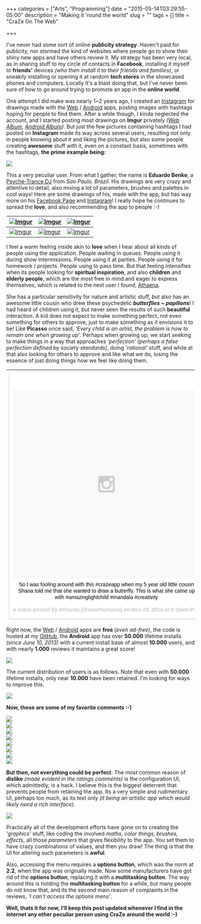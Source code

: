 +++
categories = ["Arts", "Programming"]
date = "2015-05-14T03:29:55-05:00"
description = "Making it 'round the world"
slug = ""
tags = []
title = "CraZe On The Web"

+++

I've never had some sort of online **publicity strategy**. Haven't paid for publicity, nor stormed the kind of websites where people go to show their shiny new apps and have others review it. My strategy has been very local, as in sharing stuff to my circle of contacts in **Facebook**, installing it myself to **friends'** devices *(who then install it to their friends and families)*, or sneakily installing or opening it at random **tech stores** in the showcased phones and computers. Locally it's a blast doing that, but I've never been sure of how to go around trying to promote an app in the **online world**.

One attempt I did make was nearly 1~2 years ago, I created an [Instagram](https://instagram.com/crazeapp) for drawings made with the [Web](https://craze.herokuapp.com) / [Android](https://play.google.com/store/apps/details?id=com.zubieta.craze) apps, posting images with hashtags hoping for people to find them. After a while though, I kinda neglected the account, and I started posting most drawings on **Imgur** privately *([Web Album](https://imgur.com/a/VxwIm), [Android Album](https://imgur.com/a/fdEgK))*. But just the few pictures containing hashtags I had posted on **Instagram** made its way across several users, resulting not only in people knowing about it and liking the pictures, but also some people creating **awesome** stuff with it, even on a constant basis, sometimes with the hashtags, **the prime example being:**

[![](https://i.imgur.com/BwKcxoT.png)](https://instagram.com/space_mandala)

This a very peculiar user. From what I gather, the name is **Eduardo Benko**, a [Psyche-Trance DJ](https://soundcloud.com/djebenko) from *Sao Paulo, Brazil*. His drawings are very crazy and attentive to detail, also mixing a lot of parameters, brushes and palettes in cool ways! Here are some drawings of his, made with the app, but has way more on his [Facebook Page](https://www.facebook.com/djebenko) and [Instagram](https://instagram.com/space_mandala)! I really hope he continues to spread the **love**, and also recommending the app to people :-)

| [![][01]][01] | [![][02]][02] | [![][03]][03] |
|----|----|----|
| [![][04]][04] | [![][05]][05] | [![][06]][06] |

I feel a warm feeling inside akin to **love** when I hear about all kinds of people using the application. People waiting in queues. People using it during show intermissions. People using it at parties. People using it for homework / projects. People using to pass time. But that feeling intensifies when its people looking for **spiritual inspiration**, and also **children** and **elderly people**, which are the most free in mind and eager to express themselves, which is related to the next user I found, [Athaena](https://instagram.com/ooathaenaoo/).

She has a particular sensitivity for nature and artistic stuff, but also has an awesome little cousin who drew these psychedelic _**butterflies ~ papillons**_! I had heard of children using it, but never seen the results of such **beautiful** interaction. A kid does not expect to make something perfect, not even something for others to approve, just to make something as it envisions it to be! Like **Picasso** once said, *'Every child is an artist, the problem is how to remain one when growing up'*. Perhaps when growing up, we start seeking to make things in a way that approaches *'perfection'* *(perhaps a false perfection defined by society standards)*, doing *'rational'* stuff, and while at that also looking for others to approve and like what we do, losing the essence of just doing things how we feel like doing them.

| <blockquote class="instagram-media" data-instgrm-captioned data-instgrm-version="4" style=" background:#FFF; border:0; border-radius:3px; box-shadow:0 0 1px 0 rgba(0,0,0,0.5),0 1px 10px 0 rgba(0,0,0,0.15); margin: 1px; max-width:658px; padding:0; width:99.375%; width:-webkit-calc(100% - 2px); width:calc(100% - 2px);"><div style="padding:8px;"> <div style=" background:#F8F8F8; line-height:0; margin-top:40px; padding:50% 0; text-align:center; width:100%;"> <div style=" background:url(data:image/png;base64,iVBORw0KGgoAAAANSUhEUgAAACwAAAAsCAMAAAApWqozAAAAGFBMVEUiIiI9PT0eHh4gIB4hIBkcHBwcHBwcHBydr+JQAAAACHRSTlMABA4YHyQsM5jtaMwAAADfSURBVDjL7ZVBEgMhCAQBAf//42xcNbpAqakcM0ftUmFAAIBE81IqBJdS3lS6zs3bIpB9WED3YYXFPmHRfT8sgyrCP1x8uEUxLMzNWElFOYCV6mHWWwMzdPEKHlhLw7NWJqkHc4uIZphavDzA2JPzUDsBZziNae2S6owH8xPmX8G7zzgKEOPUoYHvGz1TBCxMkd3kwNVbU0gKHkx+iZILf77IofhrY1nYFnB/lQPb79drWOyJVa/DAvg9B/rLB4cC+Nqgdz/TvBbBnr6GBReqn/nRmDgaQEej7WhonozjF+Y2I/fZou/qAAAAAElFTkSuQmCC); display:block; height:44px; margin:0 auto -44px; position:relative; top:-22px; width:44px;"></div></div> <p style=" margin:8px 0 0 0; padding:0 4px;"> <a href="https://instagram.com/p/v_WajqLsV9/" style=" color:#000; font-family:Arial,sans-serif; font-size:14px; font-style:normal; font-weight:normal; line-height:17px; text-decoration:none; word-wrap:break-word;" target="_top">So I was fooling around with this #crazeapp when my 5 year old little cousin Shana told me that she wanted to draw a butterfly. This is what she came up with #amazinglightchild #mandala #creativity</a></p> <p style=" color:#c9c8cd; font-family:Arial,sans-serif; font-size:14px; line-height:17px; margin-bottom:0; margin-top:8px; overflow:hidden; padding:8px 0 7px; text-align:center; text-overflow:ellipsis; white-space:nowrap;">A video posted by Athaena (@ooathaenaoo) on <time style=" font-family:Arial,sans-serif; font-size:14px; line-height:17px;" datetime="2014-11-29T16:10:34+00:00">Nov 29, 2014 at 8:10am PST</time></p></div></blockquote> <script async defer src="//platform.instagram.com/en_US/embeds.js"></script> | <blockquote class="instagram-media" data-instgrm-captioned data-instgrm-version="4" style=" height:100%;background:#FFF; border:0; border-radius:3px; box-shadow:0 0 1px 0 rgba(0,0,0,0.5),0 1px 10px 0 rgba(0,0,0,0.15); margin: 1px; max-width:658px; padding:0; width:99.375%; width:-webkit-calc(100% - 2px); width:calc(100% - 2px);"><div style="padding:8px;"> <div style=" background:#F8F8F8; line-height:0; margin-top:40px; padding:50% 0; text-align:center; width:100%;"> <div style=" background:url(data:image/png;base64,iVBORw0KGgoAAAANSUhEUgAAACwAAAAsCAMAAAApWqozAAAAGFBMVEUiIiI9PT0eHh4gIB4hIBkcHBwcHBwcHBydr+JQAAAACHRSTlMABA4YHyQsM5jtaMwAAADfSURBVDjL7ZVBEgMhCAQBAf//42xcNbpAqakcM0ftUmFAAIBE81IqBJdS3lS6zs3bIpB9WED3YYXFPmHRfT8sgyrCP1x8uEUxLMzNWElFOYCV6mHWWwMzdPEKHlhLw7NWJqkHc4uIZphavDzA2JPzUDsBZziNae2S6owH8xPmX8G7zzgKEOPUoYHvGz1TBCxMkd3kwNVbU0gKHkx+iZILf77IofhrY1nYFnB/lQPb79drWOyJVa/DAvg9B/rLB4cC+Nqgdz/TvBbBnr6GBReqn/nRmDgaQEej7WhonozjF+Y2I/fZou/qAAAAAElFTkSuQmCC); display:block; height:44px; margin:0 auto -44px; position:relative; top:-22px; width:44px;"></div></div> <p style=" margin:8px 0 0 0; padding:0 4px;"> <a href="https://instagram.com/p/v_X6yALsSZ/" style=" color:#000; font-family:Arial,sans-serif; font-size:14px; font-style:normal; font-weight:normal; line-height:17px; text-decoration:none; word-wrap:break-word;" target="_top">5 year old Shana&#39;s #crazeapp #artwork... She called the first one #papillon :)</a></p> <p style=" color:#c9c8cd; font-family:Arial,sans-serif; font-size:14px; line-height:17px; margin-bottom:0; margin-top:8px; overflow:hidden; padding:8px 0 7px; text-align:center; text-overflow:ellipsis; white-space:nowrap;">A video posted by Athaena (@ooathaenaoo) on <time style=" font-family:Arial,sans-serif; font-size:14px; line-height:17px;" datetime="2014-11-29T16:23:42+00:00">Nov 29, 2014 at 8:23am PST</time></p></div></blockquote> <script async defer src="//platform.instagram.com/en_US/embeds.js"></script> |
|----|----|

Right now, the [Web](https://craze.herokuapp.com) / [Android](https://play.google.com/store/apps/details?id=com.zubieta.craze) apps are **free** *(even ad-free)*, the code is hosted at my [GitHub](https://github.com/Zubieta), the **Android** app has over **50.000** lifetime installs *(since June 10, 2013)* with a current install base of almost **10.000** users, and with nearly **1.000** reviews it maintains a great score!

[![](https://i.imgur.com/pc0IUQr.png)](https://i.imgur.com/pc0IUQr.png)

The current distribution of users is as follows. Note that even with **50.000** lifetime installs, only near **10.000** have been retained. I'm looking for ways to improve this.

[![](https://i.imgur.com/NrSqD5I.png)](https://i.imgur.com/NrSqD5I.png)

**Now, these are some of my favorite comments :-)**

[![](https://i.imgur.com/H0QYcvE.png)](https://i.imgur.com/H0QYcvE.png)
<br />
[![](https://i.imgur.com/dolHHLb.png)](https://i.imgur.com/dolHHLb.png)
<br />
[![](https://i.imgur.com/IsYZegg.png)](https://i.imgur.com/IsYZegg.png)
<br />
[![](https://i.imgur.com/VdA7jTK.png)](https://i.imgur.com/VdA7jTK.png)
<br />
[![](https://i.imgur.com/wwVipm2.png)](https://i.imgur.com/wwVipm2.png)
<br />
[![](https://i.imgur.com/ZHBdEVJ.png)](https://i.imgur.com/ZHBdEVJ.png)
<br />
[![](https://i.imgur.com/zbbYZDO.png)](https://i.imgur.com/zbbYZDO.png)
<br />
[![](https://i.imgur.com/YNGwnW7.png)](https://i.imgur.com/YNGwnW7.png)

**But then, not everything could be perfect.** The most common reason of **dislike** *(made evident in the ratings comments)* is the configuration UI, which admittedly, is a hack. I believe this is the biggest deterrent that prevents people from retaining the app. Its a very simple and rudimentary UI, perhaps too much, as its text only *(it being an artistic app which would likely need a rich interface)*.

[![](https://i.imgur.com/NtvlAg8.png)](https://i.imgur.com/NtvlAg8.png)

Practically all of the development efforts have gone on to creating the *'graphics'* stuff, like coding the involved *maths, color things, brushes, effects*, all those *parameters* that gives flexibility to the app. You set them to have crazy combinations of values, and then you draw! The thing is that the UI for altering such parameters is **awful**.

Also, accessing the menu requires a **options button**, which was the norm at **2.2**, when the app was originally made. Now some manufacturers have got rid of the **options button**, replacing it with a **multitasking button**. The way around this is holding the **multitasking button** for a while, but many people do not know that, and its the second main reason of complaints in the reviews, *'I can't access the options menu'*.

**Well, thats it for now, I'll keep this post updated whenever I find in the internet any other peculiar person using CraZe around the world :-)**

[01]: https://i.imgur.com/O0fBa7Y.jpg "Imgur"
[02]: https://i.imgur.com/S0pxGkr.jpg "Imgur"
[03]: https://i.imgur.com/8H4xFmk.jpg "Imgur"
[04]: https://i.imgur.com/VUkW2jf.png "Imgur"
[05]: https://i.imgur.com/vYWcl6M.png "Imgur"
[06]: https://i.imgur.com/e2NqwZr.png "Imgur"
